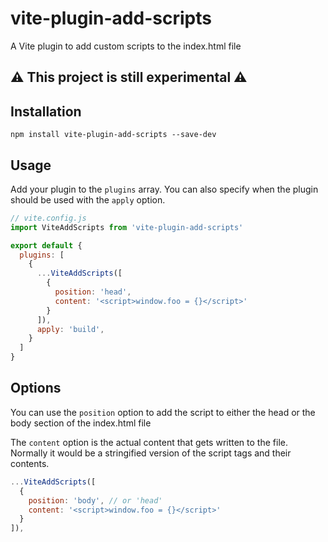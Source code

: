 # vite-plugin-add-scripts
A Vite plugin to add custom scripts to the index.html file

## :warning: This project is still experimental :warning:

## Installation
```
npm install vite-plugin-add-scripts --save-dev
```

## Usage
Add your plugin to the `plugins` array. You can also specify when the plugin
should be used with the `apply` option.

```js
// vite.config.js
import ViteAddScripts from 'vite-plugin-add-scripts'

export default {
  plugins: [
    {
      ...ViteAddScripts([
        {
          position: 'head',
          content: '<script>window.foo = {}</script>'
        }
      ]),
      apply: 'build',
    }
  ]
}
```

## Options
You can use the `position` option to add the script to either the head or the
body section of the index.html file

The `content` option is the actual content that gets written to the file.
Normally it would be a stringified version of the script tags and their
contents.

```js
...ViteAddScripts([
  {
    position: 'body', // or 'head'
    content: '<script>window.foo = {}</script>'
  }
]),
```

